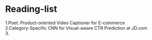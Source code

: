 # Reading-list
1.Poet: Product-oriented Video Captioner for E-commerce<br>
2.Category-Specific CNN for Visual-aware CTR Prediction at JD.com<br>
3.
